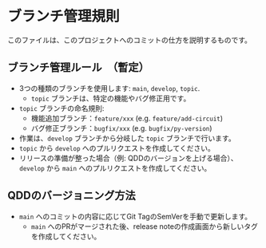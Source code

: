 # ブランチ管理規則

このファイルは、このプロジェクトへのコミットの仕方を説明するものです。

## ブランチ管理ルール　（暫定）

- 3つの種類のブランチを使用します: `main`, `develop`, `topic`.
  - `topic` ブランチは、特定の機能やバグ修正用です。
- `topic` ブランチの命名規則:
  - 機能追加ブランチ：`feature/xxx` (e.g. `feature/add-circuit`)
  - バグ修正ブランチ：`bugfix/xxx` (e.g. `bugfix/py-version`)
- 作業は、`develop` ブランチから分岐した `topic` ブランチで行います。
- `topic` から `develop` へのプルリクエストを作成してください。
- リリースの準備が整った場合（例: QDDのバージョンを上げる場合）、`develop` から `main` へのプルリクエストを作成してください。

## QDDのバージョニング方法

- `main` へのコミットの内容に応じてGit TagのSemVerを手動で更新します。
  - `main` へのPRがマージされた後、release noteの作成画面から新しいタグを作成してください。

